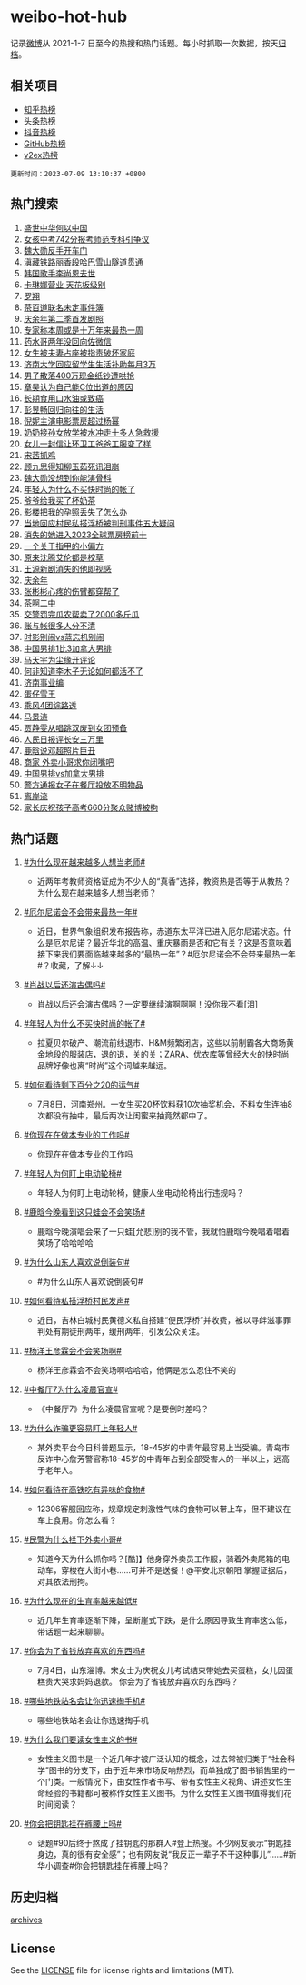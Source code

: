 # weibo-hot-hub

记录[微博](https://www.weibo.com)从 2021-1-7 日至今的热搜和热门话题。每小时抓取一次数据，按天[归档](archives)。

## 相关项目

- [知乎热榜](https://github.com/lonnyzhang423/zhihu-hot-hub)
- [头条热榜](https://github.com/lonnyzhang423/toutiao-hot-hub)
- [抖音热榜](https://github.com/lonnyzhang423/douyin-hot-hub)
- [GitHub热榜](https://github.com/lonnyzhang423/github-hot-hub)
- [v2ex热榜](https://github.com/lonnyzhang423/v2ex-hot-hub)


`更新时间：2023-07-09 13:10:37 +0800`

## 热门搜索

1. [盛世中华何以中国](https://m.weibo.cn/search?containerid=100103type%3D1%26t%3D10%26q%3D%23%E7%9B%9B%E4%B8%96%E4%B8%AD%E5%8D%8E%E4%BD%95%E4%BB%A5%E4%B8%AD%E5%9B%BD%23&stream_entry_id=51&isnewpage=1&extparam=seat%3D1%26stream_entry_id%3D51%26cate%3D10103%26filter_type%3Drealtimehot%26c_type%3D51%26dgr%3D0%26pos%3D0%26display_time%3D1688879436%26pre_seqid%3D16888794365010640381&luicode=10000011&lfid=106003type%253D25%2526t%253D3%2526disable_hot%253D1%2526filter_type%253Drealtimehot)
1. [女孩中考742分报考师范专科引争议](https://m.weibo.cn/search?containerid=100103type%3D1%26t%3D10%26q%3D%23%E5%A5%B3%E5%AD%A9%E4%B8%AD%E8%80%83742%E5%88%86%E6%8A%A5%E8%80%83%E5%B8%88%E8%8C%83%E4%B8%93%E7%A7%91%E5%BC%95%E4%BA%89%E8%AE%AE%23&stream_entry_id=31&isnewpage=1&extparam=seat%3D1%26lcate%3D5001%26flag%3D1%26band_rank%3D1%26cate%3D5001%26realpos%3D1%26q%3D%2523%25E5%25A5%25B3%25E5%25AD%25A9%25E4%25B8%25AD%25E8%2580%2583742%25E5%2588%2586%25E6%258A%25A5%25E8%2580%2583%25E5%25B8%2588%25E8%258C%2583%25E4%25B8%2593%25E7%25A7%2591%25E5%25BC%2595%25E4%25BA%2589%25E8%25AE%25AE%2523%26dgr%3D0%26stream_entry_id%3D31%26filter_type%3Drealtimehot%26c_type%3D31%26pos%3D0%26display_time%3D1688879436%26pre_seqid%3D16888794365010640381&luicode=10000011&lfid=106003type%253D25%2526t%253D3%2526disable_hot%253D1%2526filter_type%253Drealtimehot)
1. [魏大勋反手开车门](https://m.weibo.cn/search?containerid=100103type%3D1%26t%3D10%26q%3D%23%E9%AD%8F%E5%A4%A7%E5%8B%8B%E5%8F%8D%E6%89%8B%E5%BC%80%E8%BD%A6%E9%97%A8%23&stream_entry_id=31&isnewpage=1&extparam=seat%3D1%26lcate%3D5001%26flag%3D1%26band_rank%3D2%26cate%3D5001%26realpos%3D2%26q%3D%2523%25E9%25AD%258F%25E5%25A4%25A7%25E5%258B%258B%25E5%258F%258D%25E6%2589%258B%25E5%25BC%2580%25E8%25BD%25A6%25E9%2597%25A8%2523%26dgr%3D0%26stream_entry_id%3D31%26filter_type%3Drealtimehot%26c_type%3D31%26pos%3D1%26display_time%3D1688879436%26pre_seqid%3D16888794365010640381&luicode=10000011&lfid=106003type%253D25%2526t%253D3%2526disable_hot%253D1%2526filter_type%253Drealtimehot)
1. [滇藏铁路丽香段哈巴雪山隧道贯通](https://m.weibo.cn/search?containerid=100103type%3D1%26t%3D10%26q%3D%23%E6%BB%87%E8%97%8F%E9%93%81%E8%B7%AF%E4%B8%BD%E9%A6%99%E6%AE%B5%E5%93%88%E5%B7%B4%E9%9B%AA%E5%B1%B1%E9%9A%A7%E9%81%93%E8%B4%AF%E9%80%9A%23&stream_entry_id=31&isnewpage=1&extparam=seat%3D1%26lcate%3D5001%26flag%3D1%26band_rank%3D3%26cate%3D5001%26realpos%3D3%26q%3D%2523%25E6%25BB%2587%25E8%2597%258F%25E9%2593%2581%25E8%25B7%25AF%25E4%25B8%25BD%25E9%25A6%2599%25E6%25AE%25B5%25E5%2593%2588%25E5%25B7%25B4%25E9%259B%25AA%25E5%25B1%25B1%25E9%259A%25A7%25E9%2581%2593%25E8%25B4%25AF%25E9%2580%259A%2523%26dgr%3D0%26stream_entry_id%3D31%26filter_type%3Drealtimehot%26c_type%3D31%26pos%3D2%26display_time%3D1688879436%26pre_seqid%3D16888794365010640381&luicode=10000011&lfid=106003type%253D25%2526t%253D3%2526disable_hot%253D1%2526filter_type%253Drealtimehot)
1. [韩国歌手李尚恩去世](https://m.weibo.cn/search?containerid=100103type%3D1%26t%3D10%26q%3D%23%E9%9F%A9%E5%9B%BD%E6%AD%8C%E6%89%8B%E6%9D%8E%E5%B0%9A%E6%81%A9%E5%8E%BB%E4%B8%96%23&stream_entry_id=31&isnewpage=1&extparam=seat%3D1%26lcate%3D5001%26flag%3D2%26band_rank%3D4%26cate%3D5001%26realpos%3D4%26q%3D%2523%25E9%259F%25A9%25E5%259B%25BD%25E6%25AD%258C%25E6%2589%258B%25E6%259D%258E%25E5%25B0%259A%25E6%2581%25A9%25E5%258E%25BB%25E4%25B8%2596%2523%26dgr%3D0%26stream_entry_id%3D31%26filter_type%3Drealtimehot%26c_type%3D31%26pos%3D3%26display_time%3D1688879436%26pre_seqid%3D16888794365010640381&luicode=10000011&lfid=106003type%253D25%2526t%253D3%2526disable_hot%253D1%2526filter_type%253Drealtimehot)
1. [卡琳娜营业 天花板级别](https://m.weibo.cn/search?containerid=100103type%3D1%26t%3D10%26q%3D%E5%8D%A1%E7%90%B3%E5%A8%9C%E8%90%A5%E4%B8%9A+%E5%A4%A9%E8%8A%B1%E6%9D%BF%E7%BA%A7%E5%88%AB&stream_entry_id=31&isnewpage=1&extparam=seat%3D1%26lcate%3D5001%26flag%3D1%26band_rank%3D5%26cate%3D5001%26realpos%3D5%26q%3D%25E5%258D%25A1%25E7%2590%25B3%25E5%25A8%259C%25E8%2590%25A5%25E4%25B8%259A%2520%25E5%25A4%25A9%25E8%258A%25B1%25E6%259D%25BF%25E7%25BA%25A7%25E5%2588%25AB%26dgr%3D0%26stream_entry_id%3D31%26filter_type%3Drealtimehot%26c_type%3D31%26pos%3D4%26display_time%3D1688879436%26pre_seqid%3D16888794365010640381&luicode=10000011&lfid=106003type%253D25%2526t%253D3%2526disable_hot%253D1%2526filter_type%253Drealtimehot)
1. [罗翔](https://m.weibo.cn/search?containerid=100103type%3D1%26t%3D10%26q%3D%E7%BD%97%E7%BF%94&stream_entry_id=31&isnewpage=1&extparam=seat%3D1%26lcate%3D5001%26flag%3D16%26band_rank%3D6%26cate%3D5001%26realpos%3D6%26q%3D%25E7%25BD%2597%25E7%25BF%2594%26dgr%3D0%26stream_entry_id%3D31%26filter_type%3Drealtimehot%26c_type%3D31%26pos%3D5%26display_time%3D1688879436%26pre_seqid%3D16888794365010640381&luicode=10000011&lfid=106003type%253D25%2526t%253D3%2526disable_hot%253D1%2526filter_type%253Drealtimehot)
1. [茶百道联名未定事件簿](https://m.weibo.cn/search?containerid=100103type%3D1%26t%3D10%26q%3D%23%E8%8C%B6%E7%99%BE%E9%81%93%E8%81%94%E5%90%8D%E6%9C%AA%E5%AE%9A%E4%BA%8B%E4%BB%B6%E7%B0%BF%23&stream_entry_id=31&isnewpage=1&extparam=seat%3D1%26lcate%3D5001%26band_rank%3D7%26stream_entry_id%3D31%26q%3D%2523%25E8%258C%25B6%25E7%2599%25BE%25E9%2581%2593%25E8%2581%2594%25E5%2590%258D%25E6%259C%25AA%25E5%25AE%259A%25E4%25BA%258B%25E4%25BB%25B6%25E7%25B0%25BF%2523%26dgr%3D0%26cate%3D5001%26filter_type%3Drealtimehot%26is_ad_pos%3D1%26topic_ad%3D1%26c_type%3D31%26adid%3D195748%26pos%3D6%26display_time%3D1688879436%26pre_seqid%3D16888794365010640381&luicode=10000011&lfid=106003type%253D25%2526t%253D3%2526disable_hot%253D1%2526filter_type%253Drealtimehot)
1. [庆余年第二季首发剧照](https://m.weibo.cn/search?containerid=100103type%3D1%26t%3D10%26q%3D%23%E5%BA%86%E4%BD%99%E5%B9%B4%E7%AC%AC%E4%BA%8C%E5%AD%A3%E9%A6%96%E5%8F%91%E5%89%A7%E7%85%A7%23&stream_entry_id=31&isnewpage=1&extparam=seat%3D1%26lcate%3D5001%26flag%3D16%26band_rank%3D7%26cate%3D5001%26realpos%3D7%26q%3D%2523%25E5%25BA%2586%25E4%25BD%2599%25E5%25B9%25B4%25E7%25AC%25AC%25E4%25BA%258C%25E5%25AD%25A3%25E9%25A6%2596%25E5%258F%2591%25E5%2589%25A7%25E7%2585%25A7%2523%26dgr%3D0%26stream_entry_id%3D31%26filter_type%3Drealtimehot%26c_type%3D31%26pos%3D7%26display_time%3D1688879436%26pre_seqid%3D16888794365010640381&luicode=10000011&lfid=106003type%253D25%2526t%253D3%2526disable_hot%253D1%2526filter_type%253Drealtimehot)
1. [专家称本周或是十万年来最热一周](https://m.weibo.cn/search?containerid=100103type%3D1%26t%3D10%26q%3D%23%E4%B8%93%E5%AE%B6%E7%A7%B0%E6%9C%AC%E5%91%A8%E6%88%96%E6%98%AF%E5%8D%81%E4%B8%87%E5%B9%B4%E6%9D%A5%E6%9C%80%E7%83%AD%E4%B8%80%E5%91%A8%23&stream_entry_id=31&isnewpage=1&extparam=seat%3D1%26lcate%3D5001%26flag%3D0%26band_rank%3D8%26cate%3D5001%26realpos%3D8%26q%3D%2523%25E4%25B8%2593%25E5%25AE%25B6%25E7%25A7%25B0%25E6%259C%25AC%25E5%2591%25A8%25E6%2588%2596%25E6%2598%25AF%25E5%258D%2581%25E4%25B8%2587%25E5%25B9%25B4%25E6%259D%25A5%25E6%259C%2580%25E7%2583%25AD%25E4%25B8%2580%25E5%2591%25A8%2523%26dgr%3D0%26stream_entry_id%3D31%26filter_type%3Drealtimehot%26c_type%3D31%26pos%3D8%26display_time%3D1688879436%26pre_seqid%3D16888794365010640381&luicode=10000011&lfid=106003type%253D25%2526t%253D3%2526disable_hot%253D1%2526filter_type%253Drealtimehot)
1. [药水哥两年没回向佐微信](https://m.weibo.cn/search?containerid=100103type%3D1%26t%3D10%26q%3D%23%E8%8D%AF%E6%B0%B4%E5%93%A5%E4%B8%A4%E5%B9%B4%E6%B2%A1%E5%9B%9E%E5%90%91%E4%BD%90%E5%BE%AE%E4%BF%A1%23&stream_entry_id=31&isnewpage=1&extparam=seat%3D1%26lcate%3D5001%26flag%3D0%26band_rank%3D9%26cate%3D5001%26realpos%3D9%26q%3D%2523%25E8%258D%25AF%25E6%25B0%25B4%25E5%2593%25A5%25E4%25B8%25A4%25E5%25B9%25B4%25E6%25B2%25A1%25E5%259B%259E%25E5%2590%2591%25E4%25BD%2590%25E5%25BE%25AE%25E4%25BF%25A1%2523%26dgr%3D0%26stream_entry_id%3D31%26filter_type%3Drealtimehot%26c_type%3D31%26pos%3D9%26display_time%3D1688879436%26pre_seqid%3D16888794365010640381&luicode=10000011&lfid=106003type%253D25%2526t%253D3%2526disable_hot%253D1%2526filter_type%253Drealtimehot)
1. [女生被夫妻占座被指责破坏家庭](https://m.weibo.cn/search?containerid=100103type%3D1%26t%3D10%26q%3D%23%E5%A5%B3%E7%94%9F%E8%A2%AB%E5%A4%AB%E5%A6%BB%E5%8D%A0%E5%BA%A7%E8%A2%AB%E6%8C%87%E8%B4%A3%E7%A0%B4%E5%9D%8F%E5%AE%B6%E5%BA%AD%23&stream_entry_id=31&isnewpage=1&extparam=seat%3D1%26lcate%3D5001%26flag%3D1%26band_rank%3D10%26cate%3D5001%26realpos%3D10%26q%3D%2523%25E5%25A5%25B3%25E7%2594%259F%25E8%25A2%25AB%25E5%25A4%25AB%25E5%25A6%25BB%25E5%258D%25A0%25E5%25BA%25A7%25E8%25A2%25AB%25E6%258C%2587%25E8%25B4%25A3%25E7%25A0%25B4%25E5%259D%258F%25E5%25AE%25B6%25E5%25BA%25AD%2523%26dgr%3D0%26stream_entry_id%3D31%26filter_type%3Drealtimehot%26c_type%3D31%26pos%3D10%26display_time%3D1688879436%26pre_seqid%3D16888794365010640381&luicode=10000011&lfid=106003type%253D25%2526t%253D3%2526disable_hot%253D1%2526filter_type%253Drealtimehot)
1. [济南大学回应留学生生活补助每月3万](https://m.weibo.cn/search?containerid=100103type%3D1%26t%3D10%26q%3D%23%E6%B5%8E%E5%8D%97%E5%A4%A7%E5%AD%A6%E5%9B%9E%E5%BA%94%E7%95%99%E5%AD%A6%E7%94%9F%E7%94%9F%E6%B4%BB%E8%A1%A5%E5%8A%A9%E6%AF%8F%E6%9C%883%E4%B8%87%23&stream_entry_id=31&isnewpage=1&extparam=seat%3D1%26lcate%3D5001%26flag%3D1%26band_rank%3D11%26cate%3D5001%26realpos%3D11%26q%3D%2523%25E6%25B5%258E%25E5%258D%2597%25E5%25A4%25A7%25E5%25AD%25A6%25E5%259B%259E%25E5%25BA%2594%25E7%2595%2599%25E5%25AD%25A6%25E7%2594%259F%25E7%2594%259F%25E6%25B4%25BB%25E8%25A1%25A5%25E5%258A%25A9%25E6%25AF%258F%25E6%259C%25883%25E4%25B8%2587%2523%26dgr%3D0%26stream_entry_id%3D31%26filter_type%3Drealtimehot%26c_type%3D31%26pos%3D11%26display_time%3D1688879436%26pre_seqid%3D16888794365010640381&luicode=10000011&lfid=106003type%253D25%2526t%253D3%2526disable_hot%253D1%2526filter_type%253Drealtimehot)
1. [男子散落400万现金纸钞遭哄抢](https://m.weibo.cn/search?containerid=100103type%3D1%26t%3D10%26q%3D%23%E7%94%B7%E5%AD%90%E6%95%A3%E8%90%BD400%E4%B8%87%E7%8E%B0%E9%87%91%E7%BA%B8%E9%92%9E%E9%81%AD%E5%93%84%E6%8A%A2%23&stream_entry_id=31&isnewpage=1&extparam=seat%3D1%26lcate%3D5001%26flag%3D2%26band_rank%3D12%26cate%3D5001%26realpos%3D12%26q%3D%2523%25E7%2594%25B7%25E5%25AD%2590%25E6%2595%25A3%25E8%2590%25BD400%25E4%25B8%2587%25E7%258E%25B0%25E9%2587%2591%25E7%25BA%25B8%25E9%2592%259E%25E9%2581%25AD%25E5%2593%2584%25E6%258A%25A2%2523%26dgr%3D0%26stream_entry_id%3D31%26filter_type%3Drealtimehot%26c_type%3D31%26pos%3D12%26display_time%3D1688879436%26pre_seqid%3D16888794365010640381&luicode=10000011&lfid=106003type%253D25%2526t%253D3%2526disable_hot%253D1%2526filter_type%253Drealtimehot)
1. [章昊认为自己能C位出道的原因](https://m.weibo.cn/search?containerid=100103type%3D1%26t%3D10%26q%3D%23%E7%AB%A0%E6%98%8A%E8%AE%A4%E4%B8%BA%E8%87%AA%E5%B7%B1%E8%83%BDC%E4%BD%8D%E5%87%BA%E9%81%93%E7%9A%84%E5%8E%9F%E5%9B%A0%23&stream_entry_id=31&isnewpage=1&extparam=seat%3D1%26lcate%3D5001%26flag%3D1%26band_rank%3D13%26cate%3D5001%26realpos%3D13%26q%3D%2523%25E7%25AB%25A0%25E6%2598%258A%25E8%25AE%25A4%25E4%25B8%25BA%25E8%2587%25AA%25E5%25B7%25B1%25E8%2583%25BDC%25E4%25BD%258D%25E5%2587%25BA%25E9%2581%2593%25E7%259A%2584%25E5%258E%259F%25E5%259B%25A0%2523%26dgr%3D0%26stream_entry_id%3D31%26filter_type%3Drealtimehot%26c_type%3D31%26pos%3D13%26display_time%3D1688879436%26pre_seqid%3D16888794365010640381&luicode=10000011&lfid=106003type%253D25%2526t%253D3%2526disable_hot%253D1%2526filter_type%253Drealtimehot)
1. [长期食用口水油或致癌](https://m.weibo.cn/search?containerid=100103type%3D1%26t%3D10%26q%3D%23%E9%95%BF%E6%9C%9F%E9%A3%9F%E7%94%A8%E5%8F%A3%E6%B0%B4%E6%B2%B9%E6%88%96%E8%87%B4%E7%99%8C%23&stream_entry_id=31&isnewpage=1&extparam=seat%3D1%26lcate%3D5001%26flag%3D1%26band_rank%3D14%26cate%3D5001%26realpos%3D14%26q%3D%2523%25E9%2595%25BF%25E6%259C%259F%25E9%25A3%259F%25E7%2594%25A8%25E5%258F%25A3%25E6%25B0%25B4%25E6%25B2%25B9%25E6%2588%2596%25E8%2587%25B4%25E7%2599%258C%2523%26dgr%3D0%26stream_entry_id%3D31%26filter_type%3Drealtimehot%26c_type%3D31%26pos%3D14%26display_time%3D1688879436%26pre_seqid%3D16888794365010640381&luicode=10000011&lfid=106003type%253D25%2526t%253D3%2526disable_hot%253D1%2526filter_type%253Drealtimehot)
1. [彭昱畅回归向往的生活](https://m.weibo.cn/search?containerid=100103type%3D1%26t%3D10%26q%3D%23%E5%BD%AD%E6%98%B1%E7%95%85%E5%9B%9E%E5%BD%92%E5%90%91%E5%BE%80%E7%9A%84%E7%94%9F%E6%B4%BB%23&stream_entry_id=31&isnewpage=1&extparam=seat%3D1%26lcate%3D5001%26flag%3D1%26band_rank%3D15%26cate%3D5001%26realpos%3D15%26q%3D%2523%25E5%25BD%25AD%25E6%2598%25B1%25E7%2595%2585%25E5%259B%259E%25E5%25BD%2592%25E5%2590%2591%25E5%25BE%2580%25E7%259A%2584%25E7%2594%259F%25E6%25B4%25BB%2523%26dgr%3D0%26stream_entry_id%3D31%26filter_type%3Drealtimehot%26c_type%3D31%26pos%3D15%26display_time%3D1688879436%26pre_seqid%3D16888794365010640381&luicode=10000011&lfid=106003type%253D25%2526t%253D3%2526disable_hot%253D1%2526filter_type%253Drealtimehot)
1. [倪妮主演电影票房超过杨幂](https://m.weibo.cn/search?containerid=100103type%3D1%26t%3D10%26q%3D%23%E5%80%AA%E5%A6%AE%E4%B8%BB%E6%BC%94%E7%94%B5%E5%BD%B1%E7%A5%A8%E6%88%BF%E8%B6%85%E8%BF%87%E6%9D%A8%E5%B9%82%23&stream_entry_id=31&isnewpage=1&extparam=seat%3D1%26lcate%3D5001%26flag%3D0%26band_rank%3D16%26cate%3D5001%26realpos%3D16%26q%3D%2523%25E5%2580%25AA%25E5%25A6%25AE%25E4%25B8%25BB%25E6%25BC%2594%25E7%2594%25B5%25E5%25BD%25B1%25E7%25A5%25A8%25E6%2588%25BF%25E8%25B6%2585%25E8%25BF%2587%25E6%259D%25A8%25E5%25B9%2582%2523%26dgr%3D0%26stream_entry_id%3D31%26filter_type%3Drealtimehot%26c_type%3D31%26pos%3D16%26display_time%3D1688879436%26pre_seqid%3D16888794365010640381&luicode=10000011&lfid=106003type%253D25%2526t%253D3%2526disable_hot%253D1%2526filter_type%253Drealtimehot)
1. [奶奶接孙女放学被水冲走十多人急救援](https://m.weibo.cn/search?containerid=100103type%3D1%26t%3D10%26q%3D%23%E5%A5%B6%E5%A5%B6%E6%8E%A5%E5%AD%99%E5%A5%B3%E6%94%BE%E5%AD%A6%E8%A2%AB%E6%B0%B4%E5%86%B2%E8%B5%B0%E5%8D%81%E5%A4%9A%E4%BA%BA%E6%80%A5%E6%95%91%E6%8F%B4%23&stream_entry_id=31&isnewpage=1&extparam=seat%3D1%26lcate%3D5001%26flag%3D32768%26band_rank%3D17%26cate%3D5001%26realpos%3D17%26q%3D%2523%25E5%25A5%25B6%25E5%25A5%25B6%25E6%258E%25A5%25E5%25AD%2599%25E5%25A5%25B3%25E6%2594%25BE%25E5%25AD%25A6%25E8%25A2%25AB%25E6%25B0%25B4%25E5%2586%25B2%25E8%25B5%25B0%25E5%258D%2581%25E5%25A4%259A%25E4%25BA%25BA%25E6%2580%25A5%25E6%2595%2591%25E6%258F%25B4%2523%26dgr%3D0%26stream_entry_id%3D31%26filter_type%3Drealtimehot%26c_type%3D31%26pos%3D17%26display_time%3D1688879436%26pre_seqid%3D16888794365010640381&luicode=10000011&lfid=106003type%253D25%2526t%253D3%2526disable_hot%253D1%2526filter_type%253Drealtimehot)
1. [女儿一封信让环卫工爸爸工服变了样](https://m.weibo.cn/search?containerid=100103type%3D1%26t%3D10%26q%3D%23%E5%A5%B3%E5%84%BF%E4%B8%80%E5%B0%81%E4%BF%A1%E8%AE%A9%E7%8E%AF%E5%8D%AB%E5%B7%A5%E7%88%B8%E7%88%B8%E5%B7%A5%E6%9C%8D%E5%8F%98%E4%BA%86%E6%A0%B7%23&stream_entry_id=31&isnewpage=1&extparam=seat%3D1%26lcate%3D5001%26flag%3D32768%26band_rank%3D18%26cate%3D5001%26realpos%3D18%26q%3D%2523%25E5%25A5%25B3%25E5%2584%25BF%25E4%25B8%2580%25E5%25B0%2581%25E4%25BF%25A1%25E8%25AE%25A9%25E7%258E%25AF%25E5%258D%25AB%25E5%25B7%25A5%25E7%2588%25B8%25E7%2588%25B8%25E5%25B7%25A5%25E6%259C%258D%25E5%258F%2598%25E4%25BA%2586%25E6%25A0%25B7%2523%26dgr%3D0%26stream_entry_id%3D31%26filter_type%3Drealtimehot%26c_type%3D31%26pos%3D18%26display_time%3D1688879436%26pre_seqid%3D16888794365010640381&luicode=10000011&lfid=106003type%253D25%2526t%253D3%2526disable_hot%253D1%2526filter_type%253Drealtimehot)
1. [宋茜抓鸡](https://m.weibo.cn/search?containerid=100103type%3D1%26t%3D10%26q%3D%23%E5%AE%8B%E8%8C%9C%E6%8A%93%E9%B8%A1%23&stream_entry_id=31&isnewpage=1&extparam=seat%3D1%26lcate%3D5001%26flag%3D1%26band_rank%3D19%26cate%3D5001%26realpos%3D19%26q%3D%2523%25E5%25AE%258B%25E8%258C%259C%25E6%258A%2593%25E9%25B8%25A1%2523%26dgr%3D0%26stream_entry_id%3D31%26filter_type%3Drealtimehot%26c_type%3D31%26pos%3D19%26display_time%3D1688879436%26pre_seqid%3D16888794365010640381&luicode=10000011&lfid=106003type%253D25%2526t%253D3%2526disable_hot%253D1%2526filter_type%253Drealtimehot)
1. [顾九思得知柳玉茹死讯泪崩](https://m.weibo.cn/search?containerid=100103type%3D1%26t%3D10%26q%3D%23%E9%A1%BE%E4%B9%9D%E6%80%9D%E5%BE%97%E7%9F%A5%E6%9F%B3%E7%8E%89%E8%8C%B9%E6%AD%BB%E8%AE%AF%E6%B3%AA%E5%B4%A9%23&stream_entry_id=31&isnewpage=1&extparam=seat%3D1%26lcate%3D5001%26flag%3D0%26band_rank%3D20%26cate%3D5001%26realpos%3D20%26q%3D%2523%25E9%25A1%25BE%25E4%25B9%259D%25E6%2580%259D%25E5%25BE%2597%25E7%259F%25A5%25E6%259F%25B3%25E7%258E%2589%25E8%258C%25B9%25E6%25AD%25BB%25E8%25AE%25AF%25E6%25B3%25AA%25E5%25B4%25A9%2523%26dgr%3D0%26stream_entry_id%3D31%26filter_type%3Drealtimehot%26c_type%3D31%26pos%3D20%26display_time%3D1688879436%26pre_seqid%3D16888794365010640381&luicode=10000011&lfid=106003type%253D25%2526t%253D3%2526disable_hot%253D1%2526filter_type%253Drealtimehot)
1. [魏大勋没想到你能演骨科](https://m.weibo.cn/search?containerid=100103type%3D1%26t%3D10%26q%3D%E9%AD%8F%E5%A4%A7%E5%8B%8B%E6%B2%A1%E6%83%B3%E5%88%B0%E4%BD%A0%E8%83%BD%E6%BC%94%E9%AA%A8%E7%A7%91&stream_entry_id=31&isnewpage=1&extparam=seat%3D1%26lcate%3D5001%26flag%3D2%26band_rank%3D21%26cate%3D5001%26realpos%3D21%26q%3D%25E9%25AD%258F%25E5%25A4%25A7%25E5%258B%258B%25E6%25B2%25A1%25E6%2583%25B3%25E5%2588%25B0%25E4%25BD%25A0%25E8%2583%25BD%25E6%25BC%2594%25E9%25AA%25A8%25E7%25A7%2591%26dgr%3D0%26stream_entry_id%3D31%26filter_type%3Drealtimehot%26c_type%3D31%26pos%3D21%26display_time%3D1688879436%26pre_seqid%3D16888794365010640381&luicode=10000011&lfid=106003type%253D25%2526t%253D3%2526disable_hot%253D1%2526filter_type%253Drealtimehot)
1. [年轻人为什么不买快时尚的帐了](https://m.weibo.cn/search?containerid=100103type%3D1%26t%3D10%26q%3D%23%E5%B9%B4%E8%BD%BB%E4%BA%BA%E4%B8%BA%E4%BB%80%E4%B9%88%E4%B8%8D%E4%B9%B0%E5%BF%AB%E6%97%B6%E5%B0%9A%E7%9A%84%E5%B8%90%E4%BA%86%23&stream_entry_id=31&isnewpage=1&extparam=seat%3D1%26lcate%3D5001%26flag%3D1%26band_rank%3D22%26cate%3D5001%26realpos%3D22%26q%3D%2523%25E5%25B9%25B4%25E8%25BD%25BB%25E4%25BA%25BA%25E4%25B8%25BA%25E4%25BB%2580%25E4%25B9%2588%25E4%25B8%258D%25E4%25B9%25B0%25E5%25BF%25AB%25E6%2597%25B6%25E5%25B0%259A%25E7%259A%2584%25E5%25B8%2590%25E4%25BA%2586%2523%26dgr%3D0%26stream_entry_id%3D31%26filter_type%3Drealtimehot%26c_type%3D31%26pos%3D22%26display_time%3D1688879436%26pre_seqid%3D16888794365010640381&luicode=10000011&lfid=106003type%253D25%2526t%253D3%2526disable_hot%253D1%2526filter_type%253Drealtimehot)
1. [爷爷给我买了杯奶茶](https://m.weibo.cn/search?containerid=100103type%3D1%26t%3D10%26q%3D%23%E7%88%B7%E7%88%B7%E7%BB%99%E6%88%91%E4%B9%B0%E4%BA%86%E6%9D%AF%E5%A5%B6%E8%8C%B6%23&stream_entry_id=31&isnewpage=1&extparam=seat%3D1%26lcate%3D5001%26flag%3D1%26band_rank%3D23%26cate%3D5001%26realpos%3D23%26q%3D%2523%25E7%2588%25B7%25E7%2588%25B7%25E7%25BB%2599%25E6%2588%2591%25E4%25B9%25B0%25E4%25BA%2586%25E6%259D%25AF%25E5%25A5%25B6%25E8%258C%25B6%2523%26dgr%3D0%26stream_entry_id%3D31%26filter_type%3Drealtimehot%26c_type%3D31%26pos%3D23%26display_time%3D1688879436%26pre_seqid%3D16888794365010640381&luicode=10000011&lfid=106003type%253D25%2526t%253D3%2526disable_hot%253D1%2526filter_type%253Drealtimehot)
1. [影楼把我的孕照丢失了怎么办](https://m.weibo.cn/search?containerid=100103type%3D1%26t%3D10%26q%3D%23%E5%BD%B1%E6%A5%BC%E6%8A%8A%E6%88%91%E7%9A%84%E5%AD%95%E7%85%A7%E4%B8%A2%E5%A4%B1%E4%BA%86%E6%80%8E%E4%B9%88%E5%8A%9E%23&stream_entry_id=31&isnewpage=1&extparam=seat%3D1%26lcate%3D5001%26flag%3D0%26band_rank%3D24%26cate%3D5001%26realpos%3D24%26q%3D%2523%25E5%25BD%25B1%25E6%25A5%25BC%25E6%258A%258A%25E6%2588%2591%25E7%259A%2584%25E5%25AD%2595%25E7%2585%25A7%25E4%25B8%25A2%25E5%25A4%25B1%25E4%25BA%2586%25E6%2580%258E%25E4%25B9%2588%25E5%258A%259E%2523%26dgr%3D0%26stream_entry_id%3D31%26filter_type%3Drealtimehot%26c_type%3D31%26pos%3D24%26display_time%3D1688879436%26pre_seqid%3D16888794365010640381&luicode=10000011&lfid=106003type%253D25%2526t%253D3%2526disable_hot%253D1%2526filter_type%253Drealtimehot)
1. [当地回应村民私搭浮桥被判刑事件五大疑问](https://m.weibo.cn/search?containerid=100103type%3D1%26t%3D10%26q%3D%23%E5%BD%93%E5%9C%B0%E5%9B%9E%E5%BA%94%E6%9D%91%E6%B0%91%E7%A7%81%E6%90%AD%E6%B5%AE%E6%A1%A5%E8%A2%AB%E5%88%A4%E5%88%91%E4%BA%8B%E4%BB%B6%E4%BA%94%E5%A4%A7%E7%96%91%E9%97%AE%23&stream_entry_id=31&isnewpage=1&extparam=seat%3D1%26lcate%3D5001%26flag%3D1%26band_rank%3D25%26cate%3D5001%26realpos%3D25%26q%3D%2523%25E5%25BD%2593%25E5%259C%25B0%25E5%259B%259E%25E5%25BA%2594%25E6%259D%2591%25E6%25B0%2591%25E7%25A7%2581%25E6%2590%25AD%25E6%25B5%25AE%25E6%25A1%25A5%25E8%25A2%25AB%25E5%2588%25A4%25E5%2588%2591%25E4%25BA%258B%25E4%25BB%25B6%25E4%25BA%2594%25E5%25A4%25A7%25E7%2596%2591%25E9%2597%25AE%2523%26dgr%3D0%26stream_entry_id%3D31%26filter_type%3Drealtimehot%26c_type%3D31%26pos%3D25%26display_time%3D1688879436%26pre_seqid%3D16888794365010640381&luicode=10000011&lfid=106003type%253D25%2526t%253D3%2526disable_hot%253D1%2526filter_type%253Drealtimehot)
1. [消失的她进入2023全球票房榜前十](https://m.weibo.cn/search?containerid=100103type%3D1%26t%3D10%26q%3D%23%E6%B6%88%E5%A4%B1%E7%9A%84%E5%A5%B9%E8%BF%9B%E5%85%A52023%E5%85%A8%E7%90%83%E7%A5%A8%E6%88%BF%E6%A6%9C%E5%89%8D%E5%8D%81%23&stream_entry_id=31&isnewpage=1&extparam=seat%3D1%26lcate%3D5001%26flag%3D0%26band_rank%3D26%26cate%3D5001%26realpos%3D26%26q%3D%2523%25E6%25B6%2588%25E5%25A4%25B1%25E7%259A%2584%25E5%25A5%25B9%25E8%25BF%259B%25E5%2585%25A52023%25E5%2585%25A8%25E7%2590%2583%25E7%25A5%25A8%25E6%2588%25BF%25E6%25A6%259C%25E5%2589%258D%25E5%258D%2581%2523%26dgr%3D0%26stream_entry_id%3D31%26filter_type%3Drealtimehot%26c_type%3D31%26pos%3D26%26display_time%3D1688879436%26pre_seqid%3D16888794365010640381&luicode=10000011&lfid=106003type%253D25%2526t%253D3%2526disable_hot%253D1%2526filter_type%253Drealtimehot)
1. [一个关于指甲的小偏方](https://m.weibo.cn/search?containerid=100103type%3D1%26t%3D10%26q%3D%E4%B8%80%E4%B8%AA%E5%85%B3%E4%BA%8E%E6%8C%87%E7%94%B2%E7%9A%84%E5%B0%8F%E5%81%8F%E6%96%B9&stream_entry_id=31&isnewpage=1&extparam=seat%3D1%26lcate%3D5001%26flag%3D0%26band_rank%3D27%26cate%3D5001%26realpos%3D27%26q%3D%25E4%25B8%2580%25E4%25B8%25AA%25E5%2585%25B3%25E4%25BA%258E%25E6%258C%2587%25E7%2594%25B2%25E7%259A%2584%25E5%25B0%258F%25E5%2581%258F%25E6%2596%25B9%26dgr%3D0%26stream_entry_id%3D31%26filter_type%3Drealtimehot%26c_type%3D31%26pos%3D27%26display_time%3D1688879436%26pre_seqid%3D16888794365010640381&luicode=10000011&lfid=106003type%253D25%2526t%253D3%2526disable_hot%253D1%2526filter_type%253Drealtimehot)
1. [原来沈腾艾伦都是校草](https://m.weibo.cn/search?containerid=100103type%3D1%26t%3D10%26q%3D%23%E5%8E%9F%E6%9D%A5%E6%B2%88%E8%85%BE%E8%89%BE%E4%BC%A6%E9%83%BD%E6%98%AF%E6%A0%A1%E8%8D%89%23&stream_entry_id=31&isnewpage=1&extparam=seat%3D1%26lcate%3D5001%26flag%3D0%26band_rank%3D28%26cate%3D5001%26realpos%3D28%26q%3D%2523%25E5%258E%259F%25E6%259D%25A5%25E6%25B2%2588%25E8%2585%25BE%25E8%2589%25BE%25E4%25BC%25A6%25E9%2583%25BD%25E6%2598%25AF%25E6%25A0%25A1%25E8%258D%2589%2523%26dgr%3D0%26stream_entry_id%3D31%26filter_type%3Drealtimehot%26c_type%3D31%26pos%3D28%26display_time%3D1688879436%26pre_seqid%3D16888794365010640381&luicode=10000011&lfid=106003type%253D25%2526t%253D3%2526disable_hot%253D1%2526filter_type%253Drealtimehot)
1. [王源新剧消失的他即视感](https://m.weibo.cn/search?containerid=100103type%3D1%26t%3D10%26q%3D%23%E7%8E%8B%E6%BA%90%E6%96%B0%E5%89%A7%E6%B6%88%E5%A4%B1%E7%9A%84%E4%BB%96%E5%8D%B3%E8%A7%86%E6%84%9F%23&stream_entry_id=31&isnewpage=1&extparam=seat%3D1%26lcate%3D5001%26flag%3D1%26band_rank%3D29%26cate%3D5001%26realpos%3D29%26q%3D%2523%25E7%258E%258B%25E6%25BA%2590%25E6%2596%25B0%25E5%2589%25A7%25E6%25B6%2588%25E5%25A4%25B1%25E7%259A%2584%25E4%25BB%2596%25E5%258D%25B3%25E8%25A7%2586%25E6%2584%259F%2523%26dgr%3D0%26stream_entry_id%3D31%26filter_type%3Drealtimehot%26c_type%3D31%26pos%3D29%26display_time%3D1688879436%26pre_seqid%3D16888794365010640381&luicode=10000011&lfid=106003type%253D25%2526t%253D3%2526disable_hot%253D1%2526filter_type%253Drealtimehot)
1. [庆余年](https://m.weibo.cn/search?containerid=100103type%3D1%26t%3D10%26q%3D%E5%BA%86%E4%BD%99%E5%B9%B4&stream_entry_id=31&isnewpage=1&extparam=seat%3D1%26lcate%3D5001%26flag%3D0%26band_rank%3D30%26cate%3D5001%26realpos%3D30%26q%3D%25E5%25BA%2586%25E4%25BD%2599%25E5%25B9%25B4%26dgr%3D0%26stream_entry_id%3D31%26filter_type%3Drealtimehot%26c_type%3D31%26pos%3D30%26display_time%3D1688879436%26pre_seqid%3D16888794365010640381&luicode=10000011&lfid=106003type%253D25%2526t%253D3%2526disable_hot%253D1%2526filter_type%253Drealtimehot)
1. [张彬彬心疼的伤臂都穿帮了](https://m.weibo.cn/search?containerid=100103type%3D1%26t%3D10%26q%3D%23%E5%BC%A0%E5%BD%AC%E5%BD%AC%E5%BF%83%E7%96%BC%E7%9A%84%E4%BC%A4%E8%87%82%E9%83%BD%E7%A9%BF%E5%B8%AE%E4%BA%86%23&stream_entry_id=31&isnewpage=1&extparam=seat%3D1%26lcate%3D5001%26flag%3D1%26band_rank%3D31%26cate%3D5001%26realpos%3D31%26q%3D%2523%25E5%25BC%25A0%25E5%25BD%25AC%25E5%25BD%25AC%25E5%25BF%2583%25E7%2596%25BC%25E7%259A%2584%25E4%25BC%25A4%25E8%2587%2582%25E9%2583%25BD%25E7%25A9%25BF%25E5%25B8%25AE%25E4%25BA%2586%2523%26dgr%3D0%26stream_entry_id%3D31%26filter_type%3Drealtimehot%26c_type%3D31%26pos%3D31%26display_time%3D1688879436%26pre_seqid%3D16888794365010640381&luicode=10000011&lfid=106003type%253D25%2526t%253D3%2526disable_hot%253D1%2526filter_type%253Drealtimehot)
1. [茶啊二中](https://m.weibo.cn/search?containerid=100103type%3D1%26t%3D10%26q%3D%E8%8C%B6%E5%95%8A%E4%BA%8C%E4%B8%AD&stream_entry_id=31&isnewpage=1&extparam=seat%3D1%26lcate%3D5001%26flag%3D0%26band_rank%3D32%26cate%3D5001%26realpos%3D32%26q%3D%25E8%258C%25B6%25E5%2595%258A%25E4%25BA%258C%25E4%25B8%25AD%26dgr%3D0%26stream_entry_id%3D31%26filter_type%3Drealtimehot%26c_type%3D31%26pos%3D32%26display_time%3D1688879436%26pre_seqid%3D16888794365010640381&luicode=10000011&lfid=106003type%253D25%2526t%253D3%2526disable_hot%253D1%2526filter_type%253Drealtimehot)
1. [交警罚完瓜农帮卖了2000多斤瓜](https://m.weibo.cn/search?containerid=100103type%3D1%26t%3D10%26q%3D%23%E4%BA%A4%E8%AD%A6%E7%BD%9A%E5%AE%8C%E7%93%9C%E5%86%9C%E5%B8%AE%E5%8D%96%E4%BA%862000%E5%A4%9A%E6%96%A4%E7%93%9C%23&stream_entry_id=31&isnewpage=1&extparam=seat%3D1%26lcate%3D5001%26flag%3D32768%26band_rank%3D33%26cate%3D5001%26realpos%3D33%26q%3D%2523%25E4%25BA%25A4%25E8%25AD%25A6%25E7%25BD%259A%25E5%25AE%258C%25E7%2593%259C%25E5%2586%259C%25E5%25B8%25AE%25E5%258D%2596%25E4%25BA%25862000%25E5%25A4%259A%25E6%2596%25A4%25E7%2593%259C%2523%26dgr%3D0%26stream_entry_id%3D31%26filter_type%3Drealtimehot%26c_type%3D31%26pos%3D33%26display_time%3D1688879436%26pre_seqid%3D16888794365010640381&luicode=10000011&lfid=106003type%253D25%2526t%253D3%2526disable_hot%253D1%2526filter_type%253Drealtimehot)
1. [账与帐很多人分不清](https://m.weibo.cn/search?containerid=100103type%3D1%26t%3D10%26q%3D%23%E8%B4%A6%E4%B8%8E%E5%B8%90%E5%BE%88%E5%A4%9A%E4%BA%BA%E5%88%86%E4%B8%8D%E6%B8%85%23&stream_entry_id=31&isnewpage=1&extparam=seat%3D1%26lcate%3D5001%26flag%3D1%26band_rank%3D34%26cate%3D5001%26realpos%3D34%26q%3D%2523%25E8%25B4%25A6%25E4%25B8%258E%25E5%25B8%2590%25E5%25BE%2588%25E5%25A4%259A%25E4%25BA%25BA%25E5%2588%2586%25E4%25B8%258D%25E6%25B8%2585%2523%26dgr%3D0%26stream_entry_id%3D31%26filter_type%3Drealtimehot%26c_type%3D31%26pos%3D34%26display_time%3D1688879436%26pre_seqid%3D16888794365010640381&luicode=10000011&lfid=106003type%253D25%2526t%253D3%2526disable_hot%253D1%2526filter_type%253Drealtimehot)
1. [时影别闹vs蓝忘机别闹](https://m.weibo.cn/search?containerid=100103type%3D1%26t%3D10%26q%3D%23%E6%97%B6%E5%BD%B1%E5%88%AB%E9%97%B9vs%E8%93%9D%E5%BF%98%E6%9C%BA%E5%88%AB%E9%97%B9%23&stream_entry_id=31&isnewpage=1&extparam=seat%3D1%26lcate%3D5001%26flag%3D0%26band_rank%3D35%26cate%3D5001%26realpos%3D35%26q%3D%2523%25E6%2597%25B6%25E5%25BD%25B1%25E5%2588%25AB%25E9%2597%25B9vs%25E8%2593%259D%25E5%25BF%2598%25E6%259C%25BA%25E5%2588%25AB%25E9%2597%25B9%2523%26dgr%3D0%26stream_entry_id%3D31%26filter_type%3Drealtimehot%26c_type%3D31%26pos%3D35%26display_time%3D1688879436%26pre_seqid%3D16888794365010640381&luicode=10000011&lfid=106003type%253D25%2526t%253D3%2526disable_hot%253D1%2526filter_type%253Drealtimehot)
1. [中国男排1比3加拿大男排](https://m.weibo.cn/search?containerid=100103type%3D1%26t%3D10%26q%3D%23%E4%B8%AD%E5%9B%BD%E7%94%B7%E6%8E%921%E6%AF%943%E5%8A%A0%E6%8B%BF%E5%A4%A7%E7%94%B7%E6%8E%92%23&stream_entry_id=31&isnewpage=1&extparam=seat%3D1%26lcate%3D5001%26flag%3D1%26band_rank%3D36%26cate%3D5001%26realpos%3D36%26q%3D%2523%25E4%25B8%25AD%25E5%259B%25BD%25E7%2594%25B7%25E6%258E%25921%25E6%25AF%25943%25E5%258A%25A0%25E6%258B%25BF%25E5%25A4%25A7%25E7%2594%25B7%25E6%258E%2592%2523%26dgr%3D0%26stream_entry_id%3D31%26filter_type%3Drealtimehot%26c_type%3D31%26pos%3D36%26display_time%3D1688879436%26pre_seqid%3D16888794365010640381&luicode=10000011&lfid=106003type%253D25%2526t%253D3%2526disable_hot%253D1%2526filter_type%253Drealtimehot)
1. [马天宇为尘缘开评论](https://m.weibo.cn/search?containerid=100103type%3D1%26t%3D10%26q%3D%23%E9%A9%AC%E5%A4%A9%E5%AE%87%E4%B8%BA%E5%B0%98%E7%BC%98%E5%BC%80%E8%AF%84%E8%AE%BA%23&stream_entry_id=31&isnewpage=1&extparam=seat%3D1%26lcate%3D5001%26flag%3D1%26band_rank%3D37%26cate%3D5001%26realpos%3D37%26q%3D%2523%25E9%25A9%25AC%25E5%25A4%25A9%25E5%25AE%2587%25E4%25B8%25BA%25E5%25B0%2598%25E7%25BC%2598%25E5%25BC%2580%25E8%25AF%2584%25E8%25AE%25BA%2523%26dgr%3D0%26stream_entry_id%3D31%26filter_type%3Drealtimehot%26c_type%3D31%26pos%3D37%26display_time%3D1688879436%26pre_seqid%3D16888794365010640381&luicode=10000011&lfid=106003type%253D25%2526t%253D3%2526disable_hot%253D1%2526filter_type%253Drealtimehot)
1. [何非知道李木子无论如何都活不了](https://m.weibo.cn/search?containerid=100103type%3D1%26t%3D10%26q%3D%23%E4%BD%95%E9%9D%9E%E7%9F%A5%E9%81%93%E6%9D%8E%E6%9C%A8%E5%AD%90%E6%97%A0%E8%AE%BA%E5%A6%82%E4%BD%95%E9%83%BD%E6%B4%BB%E4%B8%8D%E4%BA%86%23&stream_entry_id=31&isnewpage=1&extparam=seat%3D1%26lcate%3D5001%26flag%3D0%26band_rank%3D38%26cate%3D5001%26realpos%3D38%26q%3D%2523%25E4%25BD%2595%25E9%259D%259E%25E7%259F%25A5%25E9%2581%2593%25E6%259D%258E%25E6%259C%25A8%25E5%25AD%2590%25E6%2597%25A0%25E8%25AE%25BA%25E5%25A6%2582%25E4%25BD%2595%25E9%2583%25BD%25E6%25B4%25BB%25E4%25B8%258D%25E4%25BA%2586%2523%26dgr%3D0%26stream_entry_id%3D31%26filter_type%3Drealtimehot%26c_type%3D31%26pos%3D38%26display_time%3D1688879436%26pre_seqid%3D16888794365010640381&luicode=10000011&lfid=106003type%253D25%2526t%253D3%2526disable_hot%253D1%2526filter_type%253Drealtimehot)
1. [济南事业编](https://m.weibo.cn/search?containerid=100103type%3D1%26t%3D10%26q%3D%E6%B5%8E%E5%8D%97%E4%BA%8B%E4%B8%9A%E7%BC%96&stream_entry_id=31&isnewpage=1&extparam=seat%3D1%26lcate%3D5001%26flag%3D1%26band_rank%3D39%26cate%3D5001%26realpos%3D39%26q%3D%25E6%25B5%258E%25E5%258D%2597%25E4%25BA%258B%25E4%25B8%259A%25E7%25BC%2596%26dgr%3D0%26stream_entry_id%3D31%26filter_type%3Drealtimehot%26c_type%3D31%26pos%3D39%26display_time%3D1688879436%26pre_seqid%3D16888794365010640381&luicode=10000011&lfid=106003type%253D25%2526t%253D3%2526disable_hot%253D1%2526filter_type%253Drealtimehot)
1. [蛋仔雪王](https://m.weibo.cn/search?containerid=100103type%3D1%26t%3D10%26q%3D%23%E8%9B%8B%E4%BB%94%E9%9B%AA%E7%8E%8B%23&stream_entry_id=31&isnewpage=1&extparam=seat%3D1%26lcate%3D5001%26flag%3D0%26band_rank%3D40%26cate%3D5001%26realpos%3D40%26q%3D%2523%25E8%259B%258B%25E4%25BB%2594%25E9%259B%25AA%25E7%258E%258B%2523%26dgr%3D0%26stream_entry_id%3D31%26filter_type%3Drealtimehot%26c_type%3D31%26pos%3D40%26display_time%3D1688879436%26pre_seqid%3D16888794365010640381&luicode=10000011&lfid=106003type%253D25%2526t%253D3%2526disable_hot%253D1%2526filter_type%253Drealtimehot)
1. [乘风4团综路透](https://m.weibo.cn/search?containerid=100103type%3D1%26t%3D10%26q%3D%23%E4%B9%98%E9%A3%8E4%E5%9B%A2%E7%BB%BC%E8%B7%AF%E9%80%8F%23&stream_entry_id=31&isnewpage=1&extparam=seat%3D1%26lcate%3D5001%26flag%3D1%26band_rank%3D41%26cate%3D5001%26realpos%3D41%26q%3D%2523%25E4%25B9%2598%25E9%25A3%258E4%25E5%259B%25A2%25E7%25BB%25BC%25E8%25B7%25AF%25E9%2580%258F%2523%26dgr%3D0%26stream_entry_id%3D31%26filter_type%3Drealtimehot%26c_type%3D31%26pos%3D41%26display_time%3D1688879436%26pre_seqid%3D16888794365010640381&luicode=10000011&lfid=106003type%253D25%2526t%253D3%2526disable_hot%253D1%2526filter_type%253Drealtimehot)
1. [马景涛](https://m.weibo.cn/search?containerid=100103type%3D1%26t%3D10%26q%3D%E9%A9%AC%E6%99%AF%E6%B6%9B&stream_entry_id=31&isnewpage=1&extparam=seat%3D1%26lcate%3D5001%26flag%3D0%26band_rank%3D42%26cate%3D5001%26realpos%3D42%26q%3D%25E9%25A9%25AC%25E6%2599%25AF%25E6%25B6%259B%26dgr%3D0%26stream_entry_id%3D31%26filter_type%3Drealtimehot%26c_type%3D31%26pos%3D42%26display_time%3D1688879436%26pre_seqid%3D16888794365010640381&luicode=10000011&lfid=106003type%253D25%2526t%253D3%2526disable_hot%253D1%2526filter_type%253Drealtimehot)
1. [贾静雯从唱跳双废到女团预备](https://m.weibo.cn/search?containerid=100103type%3D1%26t%3D10%26q%3D%23%E8%B4%BE%E9%9D%99%E9%9B%AF%E4%BB%8E%E5%94%B1%E8%B7%B3%E5%8F%8C%E5%BA%9F%E5%88%B0%E5%A5%B3%E5%9B%A2%E9%A2%84%E5%A4%87%23&stream_entry_id=31&isnewpage=1&extparam=seat%3D1%26lcate%3D5001%26flag%3D0%26band_rank%3D43%26cate%3D5001%26realpos%3D43%26q%3D%2523%25E8%25B4%25BE%25E9%259D%2599%25E9%259B%25AF%25E4%25BB%258E%25E5%2594%25B1%25E8%25B7%25B3%25E5%258F%258C%25E5%25BA%259F%25E5%2588%25B0%25E5%25A5%25B3%25E5%259B%25A2%25E9%25A2%2584%25E5%25A4%2587%2523%26dgr%3D0%26stream_entry_id%3D31%26filter_type%3Drealtimehot%26c_type%3D31%26pos%3D43%26display_time%3D1688879436%26pre_seqid%3D16888794365010640381&luicode=10000011&lfid=106003type%253D25%2526t%253D3%2526disable_hot%253D1%2526filter_type%253Drealtimehot)
1. [人民日报评长安三万里](https://m.weibo.cn/search?containerid=100103type%3D1%26t%3D10%26q%3D%23%E4%BA%BA%E6%B0%91%E6%97%A5%E6%8A%A5%E8%AF%84%E9%95%BF%E5%AE%89%E4%B8%89%E4%B8%87%E9%87%8C%23&stream_entry_id=31&isnewpage=1&extparam=seat%3D1%26lcate%3D5001%26flag%3D0%26band_rank%3D44%26cate%3D5001%26realpos%3D44%26q%3D%2523%25E4%25BA%25BA%25E6%25B0%2591%25E6%2597%25A5%25E6%258A%25A5%25E8%25AF%2584%25E9%2595%25BF%25E5%25AE%2589%25E4%25B8%2589%25E4%25B8%2587%25E9%2587%258C%2523%26dgr%3D0%26stream_entry_id%3D31%26filter_type%3Drealtimehot%26c_type%3D31%26pos%3D44%26display_time%3D1688879436%26pre_seqid%3D16888794365010640381&luicode=10000011&lfid=106003type%253D25%2526t%253D3%2526disable_hot%253D1%2526filter_type%253Drealtimehot)
1. [鹿晗说邓超照片巨丑](https://m.weibo.cn/search?containerid=100103type%3D1%26t%3D10%26q%3D%23%E9%B9%BF%E6%99%97%E8%AF%B4%E9%82%93%E8%B6%85%E7%85%A7%E7%89%87%E5%B7%A8%E4%B8%91%23&stream_entry_id=31&isnewpage=1&extparam=seat%3D1%26lcate%3D5001%26flag%3D0%26band_rank%3D45%26cate%3D5001%26realpos%3D45%26q%3D%2523%25E9%25B9%25BF%25E6%2599%2597%25E8%25AF%25B4%25E9%2582%2593%25E8%25B6%2585%25E7%2585%25A7%25E7%2589%2587%25E5%25B7%25A8%25E4%25B8%2591%2523%26dgr%3D0%26stream_entry_id%3D31%26filter_type%3Drealtimehot%26c_type%3D31%26pos%3D45%26display_time%3D1688879436%26pre_seqid%3D16888794365010640381&luicode=10000011&lfid=106003type%253D25%2526t%253D3%2526disable_hot%253D1%2526filter_type%253Drealtimehot)
1. [商家 外卖小哥求你闭嘴吧](https://m.weibo.cn/search?containerid=100103type%3D1%26t%3D10%26q%3D%E5%95%86%E5%AE%B6+%E5%A4%96%E5%8D%96%E5%B0%8F%E5%93%A5%E6%B1%82%E4%BD%A0%E9%97%AD%E5%98%B4%E5%90%A7&stream_entry_id=31&isnewpage=1&extparam=seat%3D1%26lcate%3D5001%26flag%3D0%26band_rank%3D46%26cate%3D5001%26realpos%3D46%26q%3D%25E5%2595%2586%25E5%25AE%25B6%2520%25E5%25A4%2596%25E5%258D%2596%25E5%25B0%258F%25E5%2593%25A5%25E6%25B1%2582%25E4%25BD%25A0%25E9%2597%25AD%25E5%2598%25B4%25E5%2590%25A7%26dgr%3D0%26stream_entry_id%3D31%26filter_type%3Drealtimehot%26c_type%3D31%26pos%3D46%26display_time%3D1688879436%26pre_seqid%3D16888794365010640381&luicode=10000011&lfid=106003type%253D25%2526t%253D3%2526disable_hot%253D1%2526filter_type%253Drealtimehot)
1. [中国男排vs加拿大男排](https://m.weibo.cn/search?containerid=100103type%3D1%26t%3D10%26q%3D%23%E4%B8%AD%E5%9B%BD%E7%94%B7%E6%8E%92vs%E5%8A%A0%E6%8B%BF%E5%A4%A7%E7%94%B7%E6%8E%92%23&stream_entry_id=31&isnewpage=1&extparam=seat%3D1%26lcate%3D5001%26flag%3D1%26band_rank%3D47%26cate%3D5001%26realpos%3D47%26q%3D%2523%25E4%25B8%25AD%25E5%259B%25BD%25E7%2594%25B7%25E6%258E%2592vs%25E5%258A%25A0%25E6%258B%25BF%25E5%25A4%25A7%25E7%2594%25B7%25E6%258E%2592%2523%26dgr%3D0%26stream_entry_id%3D31%26filter_type%3Drealtimehot%26c_type%3D31%26pos%3D47%26display_time%3D1688879436%26pre_seqid%3D16888794365010640381&luicode=10000011&lfid=106003type%253D25%2526t%253D3%2526disable_hot%253D1%2526filter_type%253Drealtimehot)
1. [警方通报女子在餐厅投放不明物品](https://m.weibo.cn/search?containerid=100103type%3D1%26t%3D10%26q%3D%23%E8%AD%A6%E6%96%B9%E9%80%9A%E6%8A%A5%E5%A5%B3%E5%AD%90%E5%9C%A8%E9%A4%90%E5%8E%85%E6%8A%95%E6%94%BE%E4%B8%8D%E6%98%8E%E7%89%A9%E5%93%81%23&stream_entry_id=31&isnewpage=1&extparam=seat%3D1%26lcate%3D5001%26flag%3D0%26band_rank%3D48%26cate%3D5001%26realpos%3D48%26q%3D%2523%25E8%25AD%25A6%25E6%2596%25B9%25E9%2580%259A%25E6%258A%25A5%25E5%25A5%25B3%25E5%25AD%2590%25E5%259C%25A8%25E9%25A4%2590%25E5%258E%2585%25E6%258A%2595%25E6%2594%25BE%25E4%25B8%258D%25E6%2598%258E%25E7%2589%25A9%25E5%2593%2581%2523%26dgr%3D0%26stream_entry_id%3D31%26filter_type%3Drealtimehot%26c_type%3D31%26pos%3D48%26display_time%3D1688879436%26pre_seqid%3D16888794365010640381&luicode=10000011&lfid=106003type%253D25%2526t%253D3%2526disable_hot%253D1%2526filter_type%253Drealtimehot)
1. [离岸流](https://m.weibo.cn/search?containerid=100103type%3D1%26t%3D10%26q%3D%E7%A6%BB%E5%B2%B8%E6%B5%81&stream_entry_id=31&isnewpage=1&extparam=seat%3D1%26lcate%3D5001%26flag%3D0%26band_rank%3D49%26cate%3D5001%26realpos%3D49%26q%3D%25E7%25A6%25BB%25E5%25B2%25B8%25E6%25B5%2581%26dgr%3D0%26stream_entry_id%3D31%26filter_type%3Drealtimehot%26c_type%3D31%26pos%3D49%26display_time%3D1688879436%26pre_seqid%3D16888794365010640381&luicode=10000011&lfid=106003type%253D25%2526t%253D3%2526disable_hot%253D1%2526filter_type%253Drealtimehot)
1. [家长庆祝孩子高考660分聚众赌博被拘](https://m.weibo.cn/search?containerid=100103type%3D1%26t%3D10%26q%3D%23%E5%AE%B6%E9%95%BF%E5%BA%86%E7%A5%9D%E5%AD%A9%E5%AD%90%E9%AB%98%E8%80%83660%E5%88%86%E8%81%9A%E4%BC%97%E8%B5%8C%E5%8D%9A%E8%A2%AB%E6%8B%98%23&stream_entry_id=31&isnewpage=1&extparam=seat%3D1%26lcate%3D5001%26flag%3D0%26band_rank%3D50%26cate%3D5001%26realpos%3D50%26q%3D%2523%25E5%25AE%25B6%25E9%2595%25BF%25E5%25BA%2586%25E7%25A5%259D%25E5%25AD%25A9%25E5%25AD%2590%25E9%25AB%2598%25E8%2580%2583660%25E5%2588%2586%25E8%2581%259A%25E4%25BC%2597%25E8%25B5%258C%25E5%258D%259A%25E8%25A2%25AB%25E6%258B%2598%2523%26dgr%3D0%26stream_entry_id%3D31%26filter_type%3Drealtimehot%26c_type%3D31%26pos%3D50%26display_time%3D1688879436%26pre_seqid%3D16888794365010640381&luicode=10000011&lfid=106003type%253D25%2526t%253D3%2526disable_hot%253D1%2526filter_type%253Drealtimehot)

## 热门话题

1. [#为什么现在越来越多人想当老师#](https://m.weibo.cn/search?containerid=231522type%3D1%26t%3D10%26q%3D%23%E4%B8%BA%E4%BB%80%E4%B9%88%E7%8E%B0%E5%9C%A8%E8%B6%8A%E6%9D%A5%E8%B6%8A%E5%A4%9A%E4%BA%BA%E6%83%B3%E5%BD%93%E8%80%81%E5%B8%88%23&stream_entry_id=128&isnewpage=1&extparam=seat%3D1%26lcate%3D5004%26cate%3D5004%26unitid%3D1688743155533%26c_type%3D128%26dgr%3D0%26pos%3D1-0-0%26display_time%3D1688879437%26pre_seqid%3D1688879437838017586108&luicode=10000011&lfid=231648_-_4)
    - 近两年考教师资格证成为不少人的“真香”选择，教资热是否等于从教热？为什么现在越来越多人想当老师？

1. [#厄尔尼诺会不会带来最热一年#](https://m.weibo.cn/search?containerid=231522type%3D1%26t%3D10%26q%3D%23%E5%8E%84%E5%B0%94%E5%B0%BC%E8%AF%BA%E4%BC%9A%E4%B8%8D%E4%BC%9A%E5%B8%A6%E6%9D%A5%E6%9C%80%E7%83%AD%E4%B8%80%E5%B9%B4%23&stream_entry_id=128&isnewpage=1&extparam=seat%3D1%26lcate%3D5004%26cate%3D5004%26unitid%3D1688873221734%26c_type%3D128%26dgr%3D0%26pos%3D1-0-1%26display_time%3D1688879437%26pre_seqid%3D1688879437838017586108&luicode=10000011&lfid=231648_-_4)
    - 近日，世界气象组织发布报告称，赤道东太平洋已进入厄尔尼诺状态。什么是厄尔尼诺？最近华北的高温、重庆暴雨是否和它有关？这是否意味着接下来我们要面临越来越多的“最热一年”？#厄尔尼诺会不会带来最热一年#？收藏，了解↓↓

1. [#肖战以后还演古偶吗#](https://m.weibo.cn/search?containerid=231522type%3D1%26t%3D10%26q%3D%23%E8%82%96%E6%88%98%E4%BB%A5%E5%90%8E%E8%BF%98%E6%BC%94%E5%8F%A4%E5%81%B6%E5%90%97%23&stream_entry_id=128&isnewpage=1&extparam=seat%3D1%26lcate%3D5004%26cate%3D5004%26unitid%3D1688778791462%26c_type%3D128%26dgr%3D0%26pos%3D1-0-2%26display_time%3D1688879437%26pre_seqid%3D1688879437838017586108&luicode=10000011&lfid=231648_-_4)
    - 肖战以后还会演古偶吗？一定要继续演啊啊啊！没你我不看[泪]

1. [#年轻人为什么不买快时尚的帐了#](https://m.weibo.cn/search?containerid=231522type%3D1%26t%3D10%26q%3D%23%E5%B9%B4%E8%BD%BB%E4%BA%BA%E4%B8%BA%E4%BB%80%E4%B9%88%E4%B8%8D%E4%B9%B0%E5%BF%AB%E6%97%B6%E5%B0%9A%E7%9A%84%E5%B8%90%E4%BA%86%23&stream_entry_id=128&isnewpage=1&extparam=seat%3D1%26lcate%3D5004%26cate%3D5004%26unitid%3D1688875349560%26c_type%3D128%26dgr%3D0%26pos%3D1-0-3%26display_time%3D1688879437%26pre_seqid%3D1688879437838017586108&luicode=10000011&lfid=231648_-_4)
    - 拉夏贝尔破产、潮流前线退市、H&M频繁闭店，这些以前制霸各大商场黄金地段的服装店，退的退，关的关；ZARA、优衣库等曾经大火的快时尚品牌好像也离“时尚”这个词越来越远。

1. [#如何看待剩下百分之20的运气#](https://m.weibo.cn/search?containerid=231522type%3D1%26t%3D10%26q%3D%23%E5%A6%82%E4%BD%95%E7%9C%8B%E5%BE%85%E5%89%A9%E4%B8%8B%E7%99%BE%E5%88%86%E4%B9%8B20%E7%9A%84%E8%BF%90%E6%B0%94%23&stream_entry_id=128&isnewpage=1&extparam=seat%3D1%26lcate%3D5004%26cate%3D5004%26unitid%3D1688852555280%26c_type%3D128%26dgr%3D0%26pos%3D1-0-4%26display_time%3D1688879437%26pre_seqid%3D1688879437838017586108&luicode=10000011&lfid=231648_-_4)
    - 7月8日，河南郑州。一女生买20杯饮料获10次抽奖机会，不料女生连抽8次都没有抽中，最后两次让闺蜜来抽竟然都中了。

1. [#你现在在做本专业的工作吗#](https://m.weibo.cn/search?containerid=231522type%3D1%26t%3D10%26q%3D%23%E4%BD%A0%E7%8E%B0%E5%9C%A8%E5%9C%A8%E5%81%9A%E6%9C%AC%E4%B8%93%E4%B8%9A%E7%9A%84%E5%B7%A5%E4%BD%9C%E5%90%97%23&stream_entry_id=128&isnewpage=1&extparam=seat%3D1%26lcate%3D5004%26cate%3D5004%26unitid%3D1688866932441%26c_type%3D128%26dgr%3D0%26pos%3D1-0-5%26display_time%3D1688879437%26pre_seqid%3D1688879437838017586108&luicode=10000011&lfid=231648_-_4)
    - 你现在在做本专业的工作吗

1. [#年轻人为何盯上电动轮椅#](https://m.weibo.cn/search?containerid=231522type%3D1%26t%3D10%26q%3D%23%E5%B9%B4%E8%BD%BB%E4%BA%BA%E4%B8%BA%E4%BD%95%E7%9B%AF%E4%B8%8A%E7%94%B5%E5%8A%A8%E8%BD%AE%E6%A4%85%23&stream_entry_id=128&isnewpage=1&extparam=seat%3D1%26lcate%3D5004%26cate%3D5004%26unitid%3D1688874130649%26c_type%3D128%26dgr%3D0%26pos%3D1-0-6%26display_time%3D1688879437%26pre_seqid%3D1688879437838017586108&luicode=10000011&lfid=231648_-_4)
    - 年轻人为何盯上电动轮椅，健康人坐电动轮椅出行违规吗？

1. [#鹿晗今晚看到这只蛙会不会笑场#](https://m.weibo.cn/search?containerid=231522type%3D1%26t%3D10%26q%3D%23%E9%B9%BF%E6%99%97%E4%BB%8A%E6%99%9A%E7%9C%8B%E5%88%B0%E8%BF%99%E5%8F%AA%E8%9B%99%E4%BC%9A%E4%B8%8D%E4%BC%9A%E7%AC%91%E5%9C%BA%23&stream_entry_id=128&isnewpage=1&extparam=seat%3D1%26lcate%3D5004%26cate%3D5004%26unitid%3D1688818377210%26c_type%3D128%26dgr%3D0%26pos%3D1-0-7%26display_time%3D1688879437%26pre_seqid%3D1688879437838017586108&luicode=10000011&lfid=231648_-_4)
    - 鹿晗今晚演唱会来了一只蛙[允悲]别的我不管，我就怕鹿晗今晚唱着唱着笑场了哈哈哈哈

1. [#为什么山东人喜欢说倒装句#](https://m.weibo.cn/search?containerid=231522type%3D1%26t%3D10%26q%3D%23%E4%B8%BA%E4%BB%80%E4%B9%88%E5%B1%B1%E4%B8%9C%E4%BA%BA%E5%96%9C%E6%AC%A2%E8%AF%B4%E5%80%92%E8%A3%85%E5%8F%A5%23&stream_entry_id=128&isnewpage=1&extparam=seat%3D1%26lcate%3D5004%26cate%3D5004%26unitid%3D1688865738240%26c_type%3D128%26dgr%3D0%26pos%3D1-0-8%26display_time%3D1688879437%26pre_seqid%3D1688879437838017586108&luicode=10000011&lfid=231648_-_4)
    - #为什么山东人喜欢说倒装句#

1. [#如何看待私搭浮桥村民发声#](https://m.weibo.cn/search?containerid=231522type%3D1%26t%3D10%26q%3D%23%E5%A6%82%E4%BD%95%E7%9C%8B%E5%BE%85%E7%A7%81%E6%90%AD%E6%B5%AE%E6%A1%A5%E6%9D%91%E6%B0%91%E5%8F%91%E5%A3%B0%23&stream_entry_id=128&isnewpage=1&extparam=seat%3D1%26lcate%3D5004%26cate%3D5004%26unitid%3D1688872649960%26c_type%3D128%26dgr%3D0%26pos%3D1-0-9%26display_time%3D1688879437%26pre_seqid%3D1688879437838017586108&luicode=10000011&lfid=231648_-_4)
    - 近日，吉林白城村民黄德义私自搭建“便民浮桥”并收费，被以寻衅滋事罪判处有期徒刑两年，缓刑两年，引发公众关注。

1. [#杨洋王彦霖会不会笑场啊#](https://m.weibo.cn/search?containerid=231522type%3D1%26t%3D10%26q%3D%23%E6%9D%A8%E6%B4%8B%E7%8E%8B%E5%BD%A6%E9%9C%96%E4%BC%9A%E4%B8%8D%E4%BC%9A%E7%AC%91%E5%9C%BA%E5%95%8A%23&stream_entry_id=128&isnewpage=1&extparam=seat%3D1%26lcate%3D5004%26cate%3D5004%26unitid%3D1688870847053%26c_type%3D128%26dgr%3D0%26pos%3D1-0-10%26display_time%3D1688879437%26pre_seqid%3D1688879437838017586108&luicode=10000011&lfid=231648_-_4)
    - 杨洋王彦霖会不会笑场啊哈哈哈，他俩是怎么忍住不笑的 ​

1. [#中餐厅7为什么凌晨官宣#](https://m.weibo.cn/search?containerid=231522type%3D1%26t%3D10%26q%3D%23%E4%B8%AD%E9%A4%90%E5%8E%857%E4%B8%BA%E4%BB%80%E4%B9%88%E5%87%8C%E6%99%A8%E5%AE%98%E5%AE%A3%23&stream_entry_id=128&isnewpage=1&extparam=seat%3D1%26lcate%3D5004%26cate%3D5004%26unitid%3D1688774250520%26c_type%3D128%26dgr%3D0%26pos%3D1-0-11%26display_time%3D1688879437%26pre_seqid%3D1688879437838017586108&luicode=10000011&lfid=231648_-_4)
    - 《中餐厅7》为什么凌晨官宣呢？是要倒时差吗？

1. [#为什么诈骗更容易盯上年轻人#](https://m.weibo.cn/search?containerid=231522type%3D1%26t%3D10%26q%3D%23%E4%B8%BA%E4%BB%80%E4%B9%88%E8%AF%88%E9%AA%97%E6%9B%B4%E5%AE%B9%E6%98%93%E7%9B%AF%E4%B8%8A%E5%B9%B4%E8%BD%BB%E4%BA%BA%23&stream_entry_id=128&isnewpage=1&extparam=seat%3D1%26lcate%3D5004%26cate%3D5004%26unitid%3D1688796479945%26c_type%3D128%26dgr%3D0%26pos%3D1-0-12%26display_time%3D1688879437%26pre_seqid%3D1688879437838017586108&luicode=10000011&lfid=231648_-_4)
    - 某外卖平台今日科普题显示，18-45岁的中青年最容易上当受骗。青岛市反诈中心詹芳警官称18-45岁的中青年占到全部受害人的一半以上，远高于老年人。

1. [#如何看待在高铁吃有异味的食物#](https://m.weibo.cn/search?containerid=231522type%3D1%26t%3D10%26q%3D%23%E5%A6%82%E4%BD%95%E7%9C%8B%E5%BE%85%E5%9C%A8%E9%AB%98%E9%93%81%E5%90%83%E6%9C%89%E5%BC%82%E5%91%B3%E7%9A%84%E9%A3%9F%E7%89%A9%23&stream_entry_id=128&isnewpage=1&extparam=seat%3D1%26lcate%3D5004%26cate%3D5004%26unitid%3D1688867230532%26c_type%3D128%26dgr%3D0%26pos%3D1-0-13%26display_time%3D1688879437%26pre_seqid%3D1688879437838017586108&luicode=10000011&lfid=231648_-_4)
    - 12306客服回应称，规章规定刺激性气味的食物可以带上车，但不建议在车上食用。你怎么看？

1. [#民警为什么拦下外卖小哥#](https://m.weibo.cn/search?containerid=231522type%3D1%26t%3D10%26q%3D%23%E6%B0%91%E8%AD%A6%E4%B8%BA%E4%BB%80%E4%B9%88%E6%8B%A6%E4%B8%8B%E5%A4%96%E5%8D%96%E5%B0%8F%E5%93%A5%23&stream_entry_id=128&isnewpage=1&extparam=seat%3D1%26lcate%3D5004%26cate%3D5004%26unitid%3D1688812972887%26c_type%3D128%26dgr%3D0%26pos%3D1-0-14%26display_time%3D1688879437%26pre_seqid%3D1688879437838017586108&luicode=10000011&lfid=231648_-_4)
    - 知道今天为什么抓你吗？[酷]】他身穿外卖员工作服，骑着外卖尾箱的电动车，穿梭在大街小巷……可并不是送餐！@平安北京朝阳 掌握证据后，对其依法刑拘。

1. [#为什么现在的生育率越来越低#](https://m.weibo.cn/search?containerid=231522type%3D1%26t%3D10%26q%3D%23%E4%B8%BA%E4%BB%80%E4%B9%88%E7%8E%B0%E5%9C%A8%E7%9A%84%E7%94%9F%E8%82%B2%E7%8E%87%E8%B6%8A%E6%9D%A5%E8%B6%8A%E4%BD%8E%23&stream_entry_id=128&isnewpage=1&extparam=seat%3D1%26lcate%3D5004%26cate%3D5004%26unitid%3D1688716700890%26c_type%3D128%26dgr%3D0%26pos%3D1-0-15%26display_time%3D1688879437%26pre_seqid%3D1688879437838017586108&luicode=10000011&lfid=231648_-_4)
    - 近几年生育率逐渐下降，呈断崖式下跌，是什么原因导致生育率这么低，带话题一起来聊聊。

1. [#你会为了省钱放弃喜欢的东西吗#](https://m.weibo.cn/search?containerid=231522type%3D1%26t%3D10%26q%3D%23%E4%BD%A0%E4%BC%9A%E4%B8%BA%E4%BA%86%E7%9C%81%E9%92%B1%E6%94%BE%E5%BC%83%E5%96%9C%E6%AC%A2%E7%9A%84%E4%B8%9C%E8%A5%BF%E5%90%97%23&stream_entry_id=128&isnewpage=1&extparam=seat%3D1%26lcate%3D5004%26cate%3D5004%26unitid%3D1688817492919%26c_type%3D128%26dgr%3D0%26pos%3D1-0-16%26display_time%3D1688879437%26pre_seqid%3D1688879437838017586108&luicode=10000011&lfid=231648_-_4)
    - 7月4日，山东淄博。宋女士为庆祝女儿考试结束带她去买蛋糕，女儿因蛋糕贵大哭求妈妈退款。 你会为了省钱放弃喜欢的东西吗？ ​

1. [#哪些地铁站名会让你迅速掏手机#](https://m.weibo.cn/search?containerid=231522type%3D1%26t%3D10%26q%3D%23%E5%93%AA%E4%BA%9B%E5%9C%B0%E9%93%81%E7%AB%99%E5%90%8D%E4%BC%9A%E8%AE%A9%E4%BD%A0%E8%BF%85%E9%80%9F%E6%8E%8F%E6%89%8B%E6%9C%BA%23&stream_entry_id=128&isnewpage=1&extparam=seat%3D1%26lcate%3D5004%26cate%3D5004%26unitid%3D1688735044235%26c_type%3D128%26dgr%3D0%26pos%3D1-0-17%26display_time%3D1688879437%26pre_seqid%3D1688879437838017586108&luicode=10000011&lfid=231648_-_4)
    - 哪些地铁站名会让你迅速掏手机

1. [#为什么我们要读女性主义的书#](https://m.weibo.cn/search?containerid=231522type%3D1%26t%3D10%26q%3D%23%E4%B8%BA%E4%BB%80%E4%B9%88%E6%88%91%E4%BB%AC%E8%A6%81%E8%AF%BB%E5%A5%B3%E6%80%A7%E4%B8%BB%E4%B9%89%E7%9A%84%E4%B9%A6%23&stream_entry_id=128&isnewpage=1&extparam=seat%3D1%26lcate%3D5004%26cate%3D5004%26unitid%3D1688717941124%26c_type%3D128%26dgr%3D0%26pos%3D1-0-18%26display_time%3D1688879437%26pre_seqid%3D1688879437838017586108&luicode=10000011&lfid=231648_-_4)
    - 女性主义图书是一个近几年才被广泛认知的概念，过去常被归类于“社会科学”图书的分支下，由于近年来市场反响热烈，而单独成了图书销售里的一个门类。一般情况下，由女性作者书写、带有女性主义视角、讲述女性生命经验的书籍都可被称作女性主义图书。为什么女性主义图书值得我们花时间阅读？

1. [#你会把钥匙挂在裤腰上吗#](https://m.weibo.cn/search?containerid=231522type%3D1%26t%3D10%26q%3D%23%E4%BD%A0%E4%BC%9A%E6%8A%8A%E9%92%A5%E5%8C%99%E6%8C%82%E5%9C%A8%E8%A3%A4%E8%85%B0%E4%B8%8A%E5%90%97%23&stream_entry_id=128&isnewpage=1&extparam=seat%3D1%26lcate%3D5004%26cate%3D5004%26unitid%3D1688871731461%26c_type%3D128%26dgr%3D0%26pos%3D1-0-19%26display_time%3D1688879437%26pre_seqid%3D1688879437838017586108&luicode=10000011&lfid=231648_-_4)
    - 话题#90后终于熬成了挂钥匙的那群人#登上热搜。不少网友表示“钥匙挂身边，真的很有安全感”；也有网友说“我反正一辈子不干这种事儿”……#新华小调查#你会把钥匙挂在裤腰上吗？


## 历史归档

[archives](archives)

## License

See the [LICENSE](LICENSE) file for license rights and limitations (MIT).
